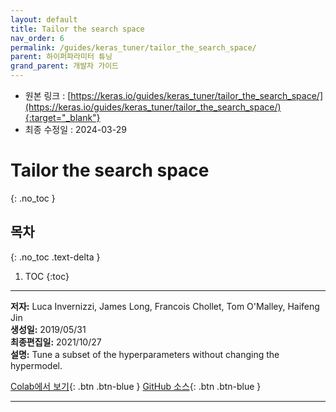 ```yaml
---
layout: default
title: Tailor the search space
nav_order: 6
permalink: /guides/keras_tuner/tailor_the_search_space/
parent: 하이퍼파라미터 튜닝
grand_parent: 개발자 가이드
---
```


* 원본 링크 : [https://keras.io/guides/keras_tuner/tailor_the_search_space/](https://keras.io/guides/keras_tuner/tailor_the_search_space/){:target="_blank"}
* 최종 수정일 : 2024-03-29

# Tailor the search space
{: .no_toc }

## 목차
{: .no_toc .text-delta }

1. TOC
{:toc}

---

**저자:** Luca Invernizzi, James Long, Francois Chollet, Tom O'Malley, Haifeng Jin  
**생성일:** 2019/05/31  
**최종편집일:** 2021/10/27  
**설명:** Tune a subset of the hyperparameters without changing the hypermodel.

[Colab에서 보기](https://colab.research.google.com/github/keras-team/keras-io/blob/master/guides/ipynb/keras_tuner/tailor_the_search_space.ipynb){: .btn .btn-blue }
[GitHub 소스](https://github.com/keras-team/keras-io/blob/master/guides/keras_tuner/tailor_the_search_space.py){: .btn .btn-blue }

----